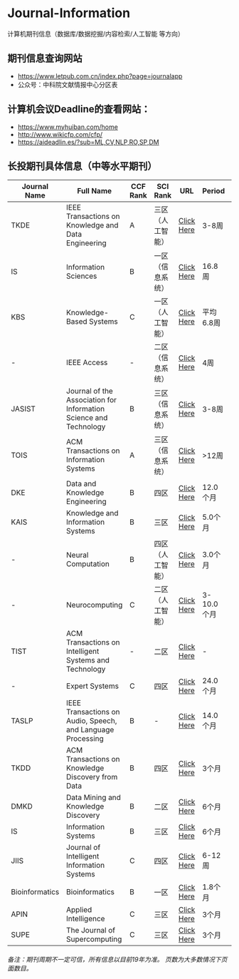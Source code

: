 # Journal-Information
计算机期刊信息（数据库/数据挖掘/内容检索/人工智能 等方向）

## 期刊信息查询网站
- https://www.letpub.com.cn/index.php?page=journalapp
- 公众号：中科院文献情报中心分区表

## 计算机会议Deadline的查看网站：
- https://www.myhuiban.com/home
- http://www.wikicfp.com/cfp/
- https://aideadlin.es/?sub=ML,CV,NLP,RO,SP,DM

## 长投期刊具体信息（中等水平期刊）
| Journal Name | Full Name                                                         | CCF Rank | SCI Rank         | URL                                                                                                       | Period    | IF    | Link of Letpub                                                                          | Pages           |
|--------------|-------------------------------------------------------------------|----------|------------------|-----------------------------------------------------------------------------------------------------------|-----------|-------|-----------------------------------------------------------------------------------------|-----------------|
| TKDE         | IEEE Transactions on Knowledge and Data Engineering               | A        | 三区（人工智能） | [Click Here](https://ieeexplore.ieee.org/xpl/RecentIssue.jsp?punumber=69)                                 | 3-8周     | 2.775 | [Link](https://www.letpub.com.cn/index.php?journalid=3399&page=journalapp&view=detail)  | 14(double)      |
|   IS           | Information Sciences                                              | B        | 一区（信息系统） | [Click Here](http://www.elsevier.com/wps/find/journaldescription.cws_home/505730/description#description) | 16.8周    | 4.305 | [Link](https://www.letpub.com.cn/index.php?journalid=3567&page=journalapp&view=detail)  | 15(Single:wide) |
| KBS          | Knowledge-Based Systems                                           | C        | 一区（人工智能） | [Click Here](http://www.journals.elsevier.com/knowledge-based-systems/#description)                       | 平均6.8周 | 4.396 | [Link](https://www.letpub.com.cn/index.php?page=journalapp&view=detail&journalid=5495)  | 13(double)      |
| -            | IEEE Access                                                       | -        | 二区（信息系统） | [Click Here](https://ieeexplore.ieee.org/xpl/RecentIssue.jsp?punumber=6287639)                            | 4周       | 3.557 | [Link](https://www.letpub.com.cn/index.php?journalid=10017&page=journalapp&view=detail) | 10+(double)     |
| JASIST       | Journal of the Association for Information Science and Technology | B        | 三区（信息系统） | [Click Here](https://onlinelibrary.wiley.com/journal/23301643)                                            | 3-8周     | 2.835 | [Link](https://www.letpub.com.cn/index.php?journalid=9807&page=journalapp&view=detail)  | 10(Double)      |
| TOIS         | ACM Transactions on Information Systems                           | A        | 三区（信息系统） | [Click Here](http://tois.acm.org/)                                                                        | >12周     | 2.312 | [Link](https://www.letpub.com.cn/index.php?journalid=34&page=journalapp&view=detail)    | 40(Single)      |
| DKE          | Data and Knowledge Engineering                                    | B        | 四区             | [Click Here](https://www.journals.elsevier.com/data-and-knowledge-engineering/)                           | 12.0个月  | 1.467 | [Link](https://www.letpub.com.cn/index.php?journalid=2228&page=journalapp&view=detail)  | 15(Single:wide) |
| KAIS         | Knowledge and Information Systems                                 | B        | 三区             | [Click Here](https://link.springer.com/journal/10115)                                                     | 5.0个月   | 2.247 | [Link](https://www.letpub.com.cn/index.php?journalid=5492&page=journalapp&view=detail)  | 30-35(Single)   |
| -            | Neural Computation                                                | B        | 四区（人工智能） | [Click Here](https://www.mitpressjournals.org/loi/neco)                                                   | 3.0个月   | 1.651 | [Link](https://www.letpub.com.cn/index.php?journalid=6122&page=journalapp&view=detail)  | 30(Single)      |
| -            | Neurocomputing                                                | C        | 二区（人工智能） | [Click Here](https://www.journals.elsevier.com/neurocomputing)                                                   | 3-10.0个月   | 4.438 | [Link](https://www.letpub.com.cn/index.php?journalid=6141&page=journalapp&view=detail)  | 11(Double)      |
| TIST         | ACM Transactions on Intelligent Systems and Technology            | -        | 二区             | [Click Here](https://tist.acm.org/)                                                                       | -         | 3.19  | [Link](https://www.letpub.com.cn/index.php?journalid=9343&page=journalapp&view=detail)  | 20(Single)      |
| -            | Expert Systems                                                    | C        | 四区             | [Click Here](https://onlinelibrary.wiley.com/journal/14680394)                                            | 24.0个月  | 1.43  | [Link](https://www.letpub.com.cn/index.php?journalid=2798&page=journalapp&view=detail)  | 15(Single:wide) |
| TASLP        | IEEE Transactions on Audio, Speech, and Language Processing       | B        | -                | [Click Here](https://ieeexplore.ieee.org/xpl/RecentIssue.jsp?punumber=10376)                              | 14.0个月  | 1.877 | [Link](https://www.letpub.com.cn/index.php?journalid=3363&page=journalapp&view=detail)  | 10(Double)      |
| TKDD         | ACM Transactions on Knowledge Discovery from Data                 | B        | 四区             | [Click Here](https://tkdd.acm.org/)                                                                       | 3个月     | 1.489 | [Link](https://www.letpub.com.cn/index.php?journalid=8412&page=journalapp&view=detail)  | 23(Single)      |
| DMKD         | Data Mining and Knowledge Discovery                               | B        | 二区             | [Click Here](https://link.springer.com/journal/10618)                                                     | 6个月     | 2.481 | [Link](https://www.letpub.com.cn/index.php?journalid=2229&page=journalapp&view=detail)  | 25-35(Single)   |
| IS           | Information Systems                                               | B        | 三区             | [Click Here](https://www.journals.elsevier.com/information-systems)                                       | 6个月     | 2.551 | [Link](https://www.letpub.com.cn/index.php?journalid=3568&page=journalapp&view=detail)  | 10(double)      |
| JIIS         | Journal of Intelligent Information Systems                        | C        | 四区             | [Click Here](https://www.springer.com/computer/database+management+&+information+retrieval/journal/10844) | 6-12周    | 1.107 | [Link](http://www.letpub.com.cn/index.php?page=journalapp&view=detail&journalid=4697)   | 25(Single)      |
|Bioinformatics| Bioinformatics | B|一区|[Click Here](https://academic.oup.com/bioinformatics/)|1.8个月| 4.531| [Link](https://www.letpub.com.cn/index.php?page=journalapp&view=detail&journalid=1122&xuanxiangk_id=2#xuanxk_3)| 8(double)|
|APIN| Applied Intelligence | C|三区|[Click Here](https://apin.org.ng/)|3个月| 3.325| [Link](http://www.letpub.com.cn/index.php?page=journalapp&view=detail&journalid=737)| 20(single)|
|SUPE| The Journal of Supercomputing | C|三区|[Click Here](https://www.springer.com/journal/11227/?utm_source=letpub&utm_medium=display&utm_content=mpu&utm_campaign=SRCN_3_ll01_cn_letpuborganic_cs_11227)|3个月| 2.469| [Link](http://www.letpub.com.cn/index.php?journalid=5194&page=journalapp&view=detail)| 20(single)|

###### 备注：期刊周期不一定可信，所有信息以目前19年为准。 页数为大多数情况下页面数目。

